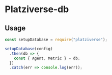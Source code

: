 # Platziverse-db

## Usage

```js
const setupDatabase = require("platziverse");

setupDatabase(config)
  .then(db => {
    const { Agent, Metric } = db;
  })
  .catch(err => console.log(err));
```

